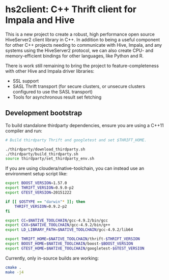 # hs2client: C++ Thrift client for Impala and Hive

This is a new project to create a robust, high performance open source
HiveServer2 client library in C++. In addition to being a useful component for
other C++ projects needing to communicate with Hive, Impala, and any systems
using the HiveServer2 protocol, we can also create CPU- and memory-efficient
bindings for other languages, like Python and R.

There is work still remaining to bring the project to feature-completeness with
other Hive and Impala driver libraries:

- SSL support
- SASL Thrift transport (for secure clusters, or unsecure clusters configured
  to use the SASL transport)
- Tools for asynchronous result set fetching

## Development bootstrap

To build standalone thirdparty dependencies, ensure you are using a C++11
compiler and run:

```bash
# Build thirdparty Thrift and googletest and set $THRIFT_HOME.

./thirdparty/download_thirdparty.sh
./thirdparty/build_thirdparty.sh
source thirdparty/set_thirdparty_env.sh
```

If you are using cloudera/native-toolchain, you can instead use an environment
setup script like:

```bash
export BOOST_VERSION=1.57.0
export THRIFT_VERSION=0.9.0-p2
export GTEST_VERSION=20151222

if [[ $OSTYPE == "darwin"* ]]; then
	THRIFT_VERSION=0.9.2-p2
fi

export CC=$NATIVE_TOOLCHAIN/gcc-4.9.2/bin/gcc
export CXX=$NATIVE_TOOLCHAIN/gcc-4.9.2/bin/g++
export LD_LIBRARY_PATH=$NATIVE_TOOLCHAIN/gcc-4.9.2/lib64

export THRIFT_HOME=$NATIVE_TOOLCHAIN/thrift-$THRIFT_VERSION
export BOOST_HOME=$NATIVE_TOOLCHAIN/boost-$BOOST_VERSION
export GTEST_HOME=$NATIVE_TOOLCHAIN/googletest-$GTEST_VERSION
```

Currently, only in-source builds are working:

```bash
cmake .
make -j4
```